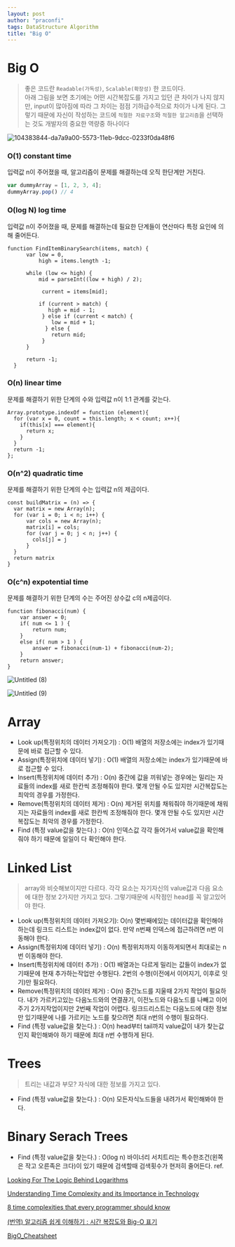```yaml
---
layout: post
author: "praconfi"
tags: DataStructure Algorithm
title: "Big O"
---
```


# Big O


> 좋은 코드란 `Readable(가독성)`, `Scalable(확장성)` 한 코드이다.  
아래 그림을 보면 초기에는 어떤 시간복잡도를 가지고 있던 큰 차이가 나지 않지만, input이 많아짐에 따라 그 차이는 점점 기하급수적으로 차이가 나게 된다. 그렇기 때문에 자신이 작성하는 코드에 `적절한 자료구조`와 `적절한 알고리즘`을 선택하는 것도 개발자의 중요한 역량중 하나이다

![104383844-da7a9a00-5573-11eb-9dcc-0233f0da48f6](https://user-images.githubusercontent.com/64571546/151695843-99ce20ed-87f0-48b4-920f-4ac6679f40f4.png)



### O(1) constant time

입력값 n이 주어졌을 때, 알고리즘이 문제를 해결하는데 오직 한단계만 거친다.

```jsx
var dummyArray = [1, 2, 3, 4];
dummyArray.pop() // 4
```

### O(log N) log time

입력값 n이 주어졌을 때, 문제를 해결하는데 필요한 단계들이 연산마다 특정 요인에 의해 줄어든다.

```
function FindItemBinarySearch(items, match) {
      var low = 0,
          high = items.length -1;

      while (low <= high) {
          mid = parseInt((low + high) / 2);

           current = items[mid];

          if (current > match) {
             high = mid - 1;
           } else if (current < match) {
              low = mid + 1;
            } else {
              return mid;
           }   
      }       

      return -1;
  }
```

### O(n) linear time

문제를 해결하기 위한 단계의 수와 입력값 n이 1:1 관계를 갖는다.

```
Array.prototype.indexOf = function (element){
  for (var x = 0, count = this.length; x < count; x++){
    if(this[x] === element){
      return x;
    }
  }
  return -1;
};
```

### O(n^2) quadratic time

문제를 해결하기 위한 단계의 수는 입력값 n의 제곱이다.

```
const buildMatrix = (n) => {
  var matrix = new Array(n);
  for (var i = 0; i < n; i++) {
      var cols = new Array(n);
      matrix[i] = cols;
      for (var j = 0; j < n; j++) {
        cols[j] = j
      }
  }
  return matrix
}
```

### O(c^n) expotential time

문제를 해결하기 위한 단계의 수는 주어진 상수값 c의 n제곱이다.

```
function fibonacci(num) {
	var answer = 0;
	if( num <= 1 ) {
		return num;
	}
	else if( num > 1 ) {
		answer = fibonacci(num-1) + fibonacci(num-2);
	}
	return answer;
}
```

![Untitled (8)](https://user-images.githubusercontent.com/64571546/104383900-efefc400-5573-11eb-9931-707a9ea914b4.png)


![Untitled (9)](https://user-images.githubusercontent.com/64571546/104383931-fda54980-5573-11eb-84bb-0ae4fe98cb8c.png)

# Array
- Look up(특정위치의 데이터 가져오기) : O(1) 배열의 저장소에는 index가 있기때문에 바로 접근할 수 있다.
- Assign(특정위치에 데이터 넣기) : O(1) 배열의 저장소에는 index가 있기때문에 바로 접근할 수 있다.
- Insert(특정위치에 데이터 추가) : O(n) 중간에 값을 끼워넣는 경우에는 밀리는 자료들의 index를 새로 한칸씩 조정해줘야 한다. 몇개 안될 수도 있지만 시간복잡도는 최악의 경우를 가정한다.
- Remove(특정위치의 데이터 제거) : O(n) 제거된 위치를 채워줘야 하기때문에 채워지는 자료들의 index를 새로 한칸씩 조정해줘야 한다. 몇개 안될 수도 있지만 시간복잡도는 최악의 경우를 가정한다.
- Find (특정 value값을 찾는다.) : O(n) 인덱스값 각각 들어가서 value값을 확인해줘야 하기 때문에 일일이 다 확인해야 한다.

# Linked List
> array와 비슷해보이지만 다르다.
각각 요소는 자기자신의 value값과 다음 요소에 대한 정보 2가지만 가지고 있다.
그렇기때문에 시작점인 head를 꼭 알고있어야 한다.

- Look up(특정위치의 데이터 가져오기): O(n) 몇번째에있는 데이터값을 확인해야하는데 링크드 리스트는 index값이 없다. 만약 n번째 인덱스에 접근하려면 n번 이동해야 한다.
- Assign(특정위치에 데이터 넣기) : O(n) 특정위치까지 이동하게되면서 최대로는 n번 이동해야 한다.
- Insert(특정위치에 데이터 추가) : O(1) 배열과는 다르게 밀리는 값들이 index가 없기때문에 현재 추가하는작업만 수행된다. 2번의 수행(이전에서 이어지기, 이후로 잇기)만 필요하다.
- Remove(특정위치의 데이터 제거) : O(n) 중간노드를 지울때 2가지 작업이 필요하다. 내가 가르키고있는 다음노드와의 연결끊기, 이전노드와 다음노드를 나빼고 이어주기
2가지작업이지만 2번째 작업이 어렵다. 링크드리스트는 다음노드에 대한 정보만 있기때문에 나를 가르키는 노드를 찾으려면 최대 n번의 수행이 필요하다.
- Find (특정 value값을 찾는다.) : O(n) head부터 tail까지 value값이 내가 찾는값인지 확인해봐야 하기 때문에 최대 n번 수행하게 된다.

# Trees
> 트리는 내값과 부모? 자식에 대한 정보를 가지고 있다.

- Find (특정 value값을 찾는다.) : O(n) 모든자식노드들을 내려가서 확인해봐야 한다.

# Binary Serach Trees
- Find (특정 value값을 찾는다.) : O(log n) 바이너리 서치트리는 특수한조건(왼쪽은 작고 오른족은 크다)이 있기 때문에 검색할때 검색횟수가 현저히 줄어든다.
ref.

[Looking For The Logic Behind Logarithms](https://medium.com/basecs/looking-for-the-logic-behind-logarithms-9e79d7666dda)

[Understanding Time Complexity and its Importance in Technology](https://medium.com/@abdurrafeymasood/understanding-time-complexity-and-its-importance-in-technology-8279f72d1c6a)

[8 time complexities that every programmer should know](https://adrianmejia.com/most-popular-algorithms-time-complexity-every-programmer-should-know-free-online-tutorial-course/)

[(번역) 알고리즘 쉽게 이해하기 : 시간 복잡도와 Big-O 표기](https://joshuajangblog.wordpress.com/2016/09/21/time_complexity_big_o_in_easy_explanation/)

[BigO_Cheatsheet](../assets/BigO_Cheatsheet_Zero_To_Mastery_V1.01.pdf)


